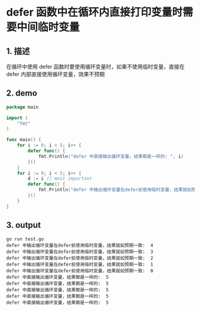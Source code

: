 # defer 函数中在循环内直接打印变量时需要中间临时变量

## 1. 描述

在循环中使用 defer 函数时要使用循环变量时，如果不使用临时变量，直接在 defer 内部直接使用循环变量，效果不预期

## 2. demo

```go
package main

import (
	"fmt"
)

func main() {
	for i := 0; i < 5; i++ {
		defer func() {
			fmt.Println("defer 中直接输出循环变量，结果都是一样的: ", i)
		}()
	}
	for i := 0; i < 5; i++ {
		d := i // most important
		defer func() {
			fmt.Println("defer 中输出循环变量在defer前使用临时变量，结果就如预期一致: ", d)
		}()
	}
}
```

## 3. output

```text
go run test.go
defer 中输出循环变量在defer前使用临时变量，结果就如预期一致:  4
defer 中输出循环变量在defer前使用临时变量，结果就如预期一致:  3
defer 中输出循环变量在defer前使用临时变量，结果就如预期一致:  2
defer 中输出循环变量在defer前使用临时变量，结果就如预期一致:  1
defer 中输出循环变量在defer前使用临时变量，结果就如预期一致:  0
defer 中直接输出循环变量，结果都是一样的:  5
defer 中直接输出循环变量，结果都是一样的:  5
defer 中直接输出循环变量，结果都是一样的:  5
defer 中直接输出循环变量，结果都是一样的:  5
defer 中直接输出循环变量，结果都是一样的:  5

```
